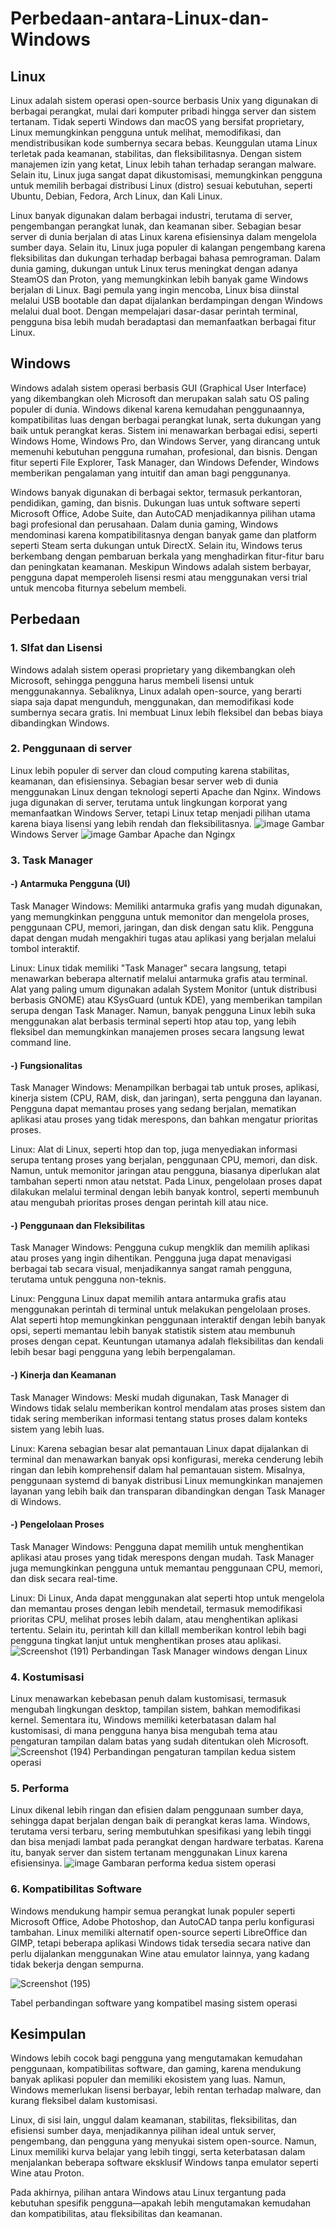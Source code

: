 # Perbedaan-antara-Linux-dan-Windows

## Linux
Linux adalah sistem operasi open-source berbasis Unix yang digunakan di berbagai perangkat, mulai dari komputer pribadi hingga server dan sistem tertanam. Tidak seperti Windows dan macOS yang bersifat proprietary, Linux memungkinkan pengguna untuk melihat, memodifikasi, dan mendistribusikan kode sumbernya secara bebas. Keunggulan utama Linux terletak pada keamanan, stabilitas, dan fleksibilitasnya. Dengan sistem manajemen izin yang ketat, Linux lebih tahan terhadap serangan malware. Selain itu, Linux juga sangat dapat dikustomisasi, memungkinkan pengguna untuk memilih berbagai distribusi Linux (distro) sesuai kebutuhan, seperti Ubuntu, Debian, Fedora, Arch Linux, dan Kali Linux.

Linux banyak digunakan dalam berbagai industri, terutama di server, pengembangan perangkat lunak, dan keamanan siber. Sebagian besar server di dunia berjalan di atas Linux karena efisiensinya dalam mengelola sumber daya. Selain itu, Linux juga populer di kalangan pengembang karena fleksibilitas dan dukungan terhadap berbagai bahasa pemrograman. Dalam dunia gaming, dukungan untuk Linux terus meningkat dengan adanya SteamOS dan Proton, yang memungkinkan lebih banyak game Windows berjalan di Linux. Bagi pemula yang ingin mencoba, Linux bisa diinstal melalui USB bootable dan dapat dijalankan berdampingan dengan Windows melalui dual boot. Dengan mempelajari dasar-dasar perintah terminal, pengguna bisa lebih mudah beradaptasi dan memanfaatkan berbagai fitur Linux.

## Windows
Windows adalah sistem operasi berbasis GUI (Graphical User Interface) yang dikembangkan oleh Microsoft dan merupakan salah satu OS paling populer di dunia. Windows dikenal karena kemudahan penggunaannya, kompatibilitas luas dengan berbagai perangkat lunak, serta dukungan yang baik untuk perangkat keras. Sistem ini menawarkan berbagai edisi, seperti Windows Home, Windows Pro, dan Windows Server, yang dirancang untuk memenuhi kebutuhan pengguna rumahan, profesional, dan bisnis. Dengan fitur seperti File Explorer, Task Manager, dan Windows Defender, Windows memberikan pengalaman yang intuitif dan aman bagi penggunanya.

Windows banyak digunakan di berbagai sektor, termasuk perkantoran, pendidikan, gaming, dan bisnis. Dukungan luas untuk software seperti Microsoft Office, Adobe Suite, dan AutoCAD menjadikannya pilihan utama bagi profesional dan perusahaan. Dalam dunia gaming, Windows mendominasi karena kompatibilitasnya dengan banyak game dan platform seperti Steam serta dukungan untuk DirectX. Selain itu, Windows terus berkembang dengan pembaruan berkala yang menghadirkan fitur-fitur baru dan peningkatan keamanan. Meskipun Windows adalah sistem berbayar, pengguna dapat memperoleh lisensi resmi atau menggunakan versi trial untuk mencoba fiturnya sebelum membeli.

## Perbedaan 
### 1. SIfat dan Lisensi
Windows adalah sistem operasi proprietary yang dikembangkan oleh Microsoft, sehingga pengguna harus membeli lisensi untuk menggunakannya. Sebaliknya, Linux adalah open-source, yang berarti siapa saja dapat mengunduh, menggunakan, dan memodifikasi kode sumbernya secara gratis. Ini membuat Linux lebih fleksibel dan bebas biaya dibandingkan Windows.

### 2. Penggunaan di server
Linux lebih populer di server dan cloud computing karena stabilitas, keamanan, dan efisiensinya. Sebagian besar server web di dunia menggunakan Linux dengan teknologi seperti Apache dan Nginx. Windows juga digunakan di server, terutama untuk lingkungan korporat yang memanfaatkan Windows Server, tetapi Linux tetap menjadi pilihan utama karena biaya lisensi yang lebih rendah dan fleksibilitasnya.
![image](https://github.com/user-attachments/assets/cf15a900-8b50-4d93-83a1-38663dcf7d3b)
Gambar Windows Server
![image](https://github.com/user-attachments/assets/cc71dcd9-3640-4864-aa8f-99cc2b665a13)
Gambar Apache dan Ngingx

### 3. Task Manager
#### -) Antarmuka Pengguna (UI)
Task Manager Windows: Memiliki antarmuka grafis yang mudah digunakan, yang memungkinkan pengguna untuk memonitor dan mengelola proses, penggunaan CPU, memori, jaringan, dan disk dengan satu klik. Pengguna dapat dengan mudah mengakhiri tugas atau aplikasi yang berjalan melalui tombol interaktif.

Linux: Linux tidak memiliki "Task Manager" secara langsung, tetapi menawarkan beberapa alternatif melalui antarmuka grafis atau terminal. Alat yang paling umum digunakan adalah System Monitor (untuk distribusi berbasis GNOME) atau KSysGuard (untuk KDE), yang memberikan tampilan serupa dengan Task Manager. Namun, banyak pengguna Linux lebih suka menggunakan alat berbasis terminal seperti htop atau top, yang lebih fleksibel dan memungkinkan manajemen proses secara langsung lewat command line.
#### -) Fungsionalitas
Task Manager Windows: Menampilkan berbagai tab untuk proses, aplikasi, kinerja sistem (CPU, RAM, disk, dan jaringan), serta pengguna dan layanan. Pengguna dapat memantau proses yang sedang berjalan, mematikan aplikasi atau proses yang tidak merespons, dan bahkan mengatur prioritas proses.

Linux: Alat di Linux, seperti htop dan top, juga menyediakan informasi serupa tentang proses yang berjalan, penggunaan CPU, memori, dan disk. Namun, untuk memonitor jaringan atau pengguna, biasanya diperlukan alat tambahan seperti nmon atau netstat. Pada Linux, pengelolaan proses dapat dilakukan melalui terminal dengan lebih banyak kontrol, seperti membunuh atau mengubah prioritas proses dengan perintah kill atau nice.
#### -) Penggunaan dan Fleksibilitas
Task Manager Windows: Pengguna cukup mengklik dan memilih aplikasi atau proses yang ingin dihentikan. Pengguna juga dapat menavigasi berbagai tab secara visual, menjadikannya sangat ramah pengguna, terutama untuk pengguna non-teknis.

Linux: Pengguna Linux dapat memilih antara antarmuka grafis atau menggunakan perintah di terminal untuk melakukan pengelolaan proses. Alat seperti htop memungkinkan penggunaan interaktif dengan lebih banyak opsi, seperti memantau lebih banyak statistik sistem atau membunuh proses dengan cepat. Keuntungan utamanya adalah fleksibilitas dan kendali lebih besar bagi pengguna yang lebih berpengalaman.
#### -) Kinerja dan Keamanan
Task Manager Windows: Meski mudah digunakan, Task Manager di Windows tidak selalu memberikan kontrol mendalam atas proses sistem dan tidak sering memberikan informasi tentang status proses dalam konteks sistem yang lebih luas.

Linux: Karena sebagian besar alat pemantauan Linux dapat dijalankan di terminal dan menawarkan banyak opsi konfigurasi, mereka cenderung lebih ringan dan lebih komprehensif dalam hal pemantauan sistem. Misalnya, penggunaan systemd di banyak distribusi Linux memungkinkan manajemen layanan yang lebih baik dan transparan dibandingkan dengan Task Manager di Windows.
#### -) Pengelolaan Proses
Task Manager Windows: Pengguna dapat memilih untuk menghentikan aplikasi atau proses yang tidak merespons dengan mudah. Task Manager juga memungkinkan pengguna untuk memantau penggunaan CPU, memori, dan disk secara real-time.

Linux: Di Linux, Anda dapat menggunakan alat seperti htop untuk mengelola dan memantau proses dengan lebih mendetail, termasuk memodifikasi prioritas CPU, melihat proses lebih dalam, atau menghentikan aplikasi tertentu. Selain itu, perintah kill dan killall memberikan kontrol lebih bagi pengguna tingkat lanjut untuk menghentikan proses atau aplikasi.
![Screenshot (191)](https://github.com/user-attachments/assets/4a8a9ee1-4c88-4930-a2ac-56382cb9ec83)
Perbandingan Task Manager windows dengan Linux

### 4. Kostumisasi
Linux menawarkan kebebasan penuh dalam kustomisasi, termasuk mengubah lingkungan desktop, tampilan sistem, bahkan memodifikasi kernel. Sementara itu, Windows memiliki keterbatasan dalam hal kustomisasi, di mana pengguna hanya bisa mengubah tema atau pengaturan tampilan dalam batas yang sudah ditentukan oleh Microsoft.
![Screenshot (194)](https://github.com/user-attachments/assets/0bbb26d1-e763-4192-a61d-509ddf35c7f0)
Perbandingan pengaturan tampilan kedua sistem operasi
### 5. Performa
Linux dikenal lebih ringan dan efisien dalam penggunaan sumber daya, sehingga dapat berjalan dengan baik di perangkat keras lama. Windows, terutama versi terbaru, sering membutuhkan spesifikasi yang lebih tinggi dan bisa menjadi lambat pada perangkat dengan hardware terbatas. Karena itu, banyak server dan sistem tertanam menggunakan Linux karena efisiensinya.
![image](https://github.com/user-attachments/assets/f07b06a4-5946-4b78-bc6c-a582d948a0cf)
Gambaran performa kedua sistem operasi


### 6. Kompatibilitas Software
Windows mendukung hampir semua perangkat lunak populer seperti Microsoft Office, Adobe Photoshop, dan AutoCAD tanpa perlu konfigurasi tambahan. Linux memiliki alternatif open-source seperti LibreOffice dan GIMP, tetapi beberapa aplikasi Windows tidak tersedia secara native dan perlu dijalankan menggunakan Wine atau emulator lainnya, yang kadang tidak bekerja dengan sempurna.

![Screenshot (195)](https://github.com/user-attachments/assets/d60a13e1-f72a-4d67-a047-b04205ceb6c3)

Tabel perbandingan software yang kompatibel masing sistem operasi

## Kesimpulan
Windows lebih cocok bagi pengguna yang mengutamakan kemudahan penggunaan, kompatibilitas software, dan gaming, karena mendukung banyak aplikasi populer dan memiliki ekosistem yang luas. Namun, Windows memerlukan lisensi berbayar, lebih rentan terhadap malware, dan kurang fleksibel dalam kustomisasi.

Linux, di sisi lain, unggul dalam keamanan, stabilitas, fleksibilitas, dan efisiensi sumber daya, menjadikannya pilihan ideal untuk server, pengembang, dan pengguna yang menyukai sistem open-source. Namun, Linux memiliki kurva belajar yang lebih tinggi, serta keterbatasan dalam menjalankan beberapa software eksklusif Windows tanpa emulator seperti Wine atau Proton.

Pada akhirnya, pilihan antara Windows atau Linux tergantung pada kebutuhan spesifik pengguna—apakah lebih mengutamakan kemudahan dan kompatibilitas, atau fleksibilitas dan keamanan.










